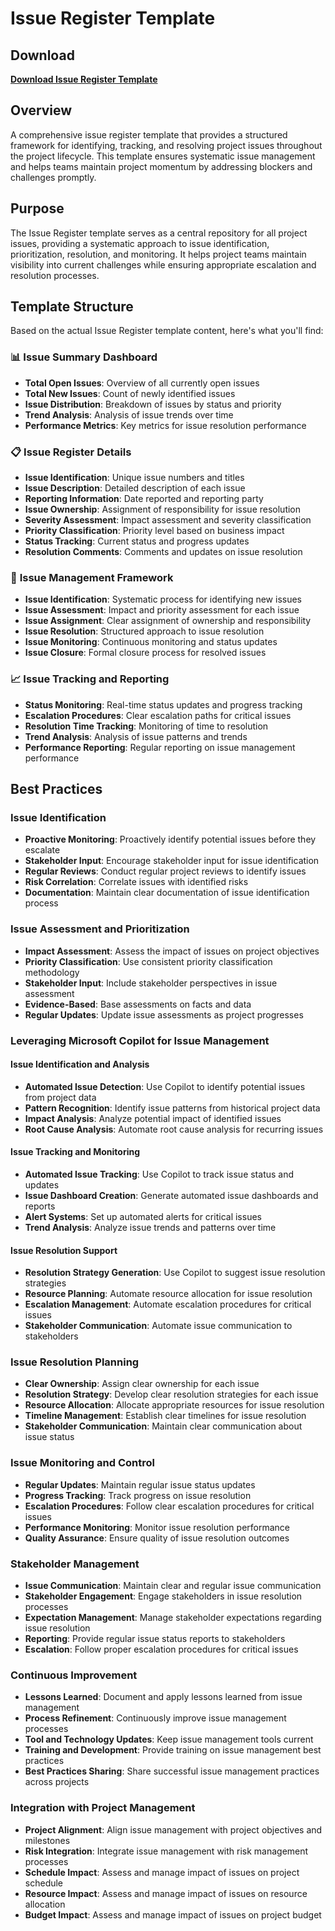 # Issue Register Template

## Download

**[Download Issue Register Template](https://tinyurl.com/IssueRegis)**

## Overview

A comprehensive issue register template that provides a structured framework for identifying, tracking, and resolving project issues throughout the project lifecycle. This template ensures systematic issue management and helps teams maintain project momentum by addressing blockers and challenges promptly.

## Purpose

The Issue Register template serves as a central repository for all project issues, providing a systematic approach to issue identification, prioritization, resolution, and monitoring. It helps project teams maintain visibility into current challenges while ensuring appropriate escalation and resolution processes.

## Template Structure

Based on the actual Issue Register template content, here's what you'll find:

### 📊 **Issue Summary Dashboard**
- **Total Open Issues**: Overview of all currently open issues
- **Total New Issues**: Count of newly identified issues
- **Issue Distribution**: Breakdown of issues by status and priority
- **Trend Analysis**: Analysis of issue trends over time
- **Performance Metrics**: Key metrics for issue resolution performance

### 📋 **Issue Register Details**
- **Issue Identification**: Unique issue numbers and titles
- **Issue Description**: Detailed description of each issue
- **Reporting Information**: Date reported and reporting party
- **Issue Ownership**: Assignment of responsibility for issue resolution
- **Severity Assessment**: Impact assessment and severity classification
- **Priority Classification**: Priority level based on business impact
- **Status Tracking**: Current status and progress updates
- **Resolution Comments**: Comments and updates on issue resolution

### 🎯 **Issue Management Framework**
- **Issue Identification**: Systematic process for identifying new issues
- **Issue Assessment**: Impact and priority assessment for each issue
- **Issue Assignment**: Clear assignment of ownership and responsibility
- **Issue Resolution**: Structured approach to issue resolution
- **Issue Monitoring**: Continuous monitoring and status updates
- **Issue Closure**: Formal closure process for resolved issues

### 📈 **Issue Tracking and Reporting**
- **Status Monitoring**: Real-time status updates and progress tracking
- **Escalation Procedures**: Clear escalation paths for critical issues
- **Resolution Time Tracking**: Monitoring of time to resolution
- **Trend Analysis**: Analysis of issue patterns and trends
- **Performance Reporting**: Regular reporting on issue management performance

## Best Practices

### **Issue Identification**
- **Proactive Monitoring**: Proactively identify potential issues before they escalate
- **Stakeholder Input**: Encourage stakeholder input for issue identification
- **Regular Reviews**: Conduct regular project reviews to identify issues
- **Risk Correlation**: Correlate issues with identified risks
- **Documentation**: Maintain clear documentation of issue identification process

### **Issue Assessment and Prioritization**
- **Impact Assessment**: Assess the impact of issues on project objectives
- **Priority Classification**: Use consistent priority classification methodology
- **Stakeholder Input**: Include stakeholder perspectives in issue assessment
- **Evidence-Based**: Base assessments on facts and data
- **Regular Updates**: Update issue assessments as project progresses

### **Leveraging Microsoft Copilot for Issue Management**

#### **Issue Identification and Analysis**
- **Automated Issue Detection**: Use Copilot to identify potential issues from project data
- **Pattern Recognition**: Identify issue patterns from historical project data
- **Impact Analysis**: Analyze potential impact of identified issues
- **Root Cause Analysis**: Automate root cause analysis for recurring issues

#### **Issue Tracking and Monitoring**
- **Automated Issue Tracking**: Use Copilot to track issue status and updates
- **Issue Dashboard Creation**: Generate automated issue dashboards and reports
- **Alert Systems**: Set up automated alerts for critical issues
- **Trend Analysis**: Analyze issue trends and patterns over time

#### **Issue Resolution Support**
- **Resolution Strategy Generation**: Use Copilot to suggest issue resolution strategies
- **Resource Planning**: Automate resource allocation for issue resolution
- **Escalation Management**: Automate escalation procedures for critical issues
- **Stakeholder Communication**: Automate issue communication to stakeholders

### **Issue Resolution Planning**
- **Clear Ownership**: Assign clear ownership for each issue
- **Resolution Strategy**: Develop clear resolution strategies for each issue
- **Resource Allocation**: Allocate appropriate resources for issue resolution
- **Timeline Management**: Establish clear timelines for issue resolution
- **Stakeholder Communication**: Maintain clear communication about issue status

### **Issue Monitoring and Control**
- **Regular Updates**: Maintain regular issue status updates
- **Progress Tracking**: Track progress on issue resolution
- **Escalation Procedures**: Follow clear escalation procedures for critical issues
- **Performance Monitoring**: Monitor issue resolution performance
- **Quality Assurance**: Ensure quality of issue resolution outcomes

### **Stakeholder Management**
- **Issue Communication**: Maintain clear and regular issue communication
- **Stakeholder Engagement**: Engage stakeholders in issue resolution processes
- **Expectation Management**: Manage stakeholder expectations regarding issue resolution
- **Reporting**: Provide regular issue status reports to stakeholders
- **Escalation**: Follow proper escalation procedures for critical issues

### **Continuous Improvement**
- **Lessons Learned**: Document and apply lessons learned from issue management
- **Process Refinement**: Continuously improve issue management processes
- **Tool and Technology Updates**: Keep issue management tools current
- **Training and Development**: Provide training on issue management best practices
- **Best Practices Sharing**: Share successful issue management practices across projects

### **Integration with Project Management**
- **Project Alignment**: Align issue management with project objectives and milestones
- **Risk Integration**: Integrate issue management with risk management processes
- **Schedule Impact**: Assess and manage impact of issues on project schedule
- **Resource Impact**: Assess and manage impact of issues on resource allocation
- **Budget Impact**: Assess and manage impact of issues on project budget

